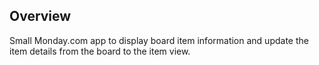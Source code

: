 ## Overview

Small Monday.com app to display board item information and update the item details from the board to the item view.
